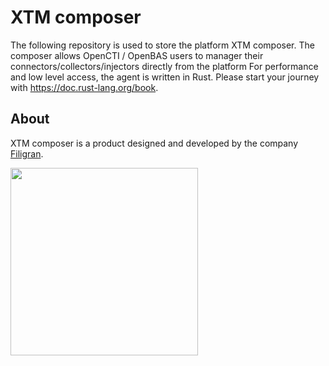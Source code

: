 # XTM composer

The following repository is used to store the platform XTM composer.
The composer allows OpenCTI / OpenBAS users to manager their connectors/collectors/injectors directly from the platform
For performance and low level access, the agent is written in Rust. Please start your journey with https://doc.rust-lang.org/book.

## About

XTM composer is a product designed and developed by the company [Filigran](https://filigran.io).

<a href="https://filigran.io" alt="Filigran"><img src="https://github.com/OpenCTI-Platform/opencti/raw/master/.github/img/logo_filigran.png" width="300" /></a>